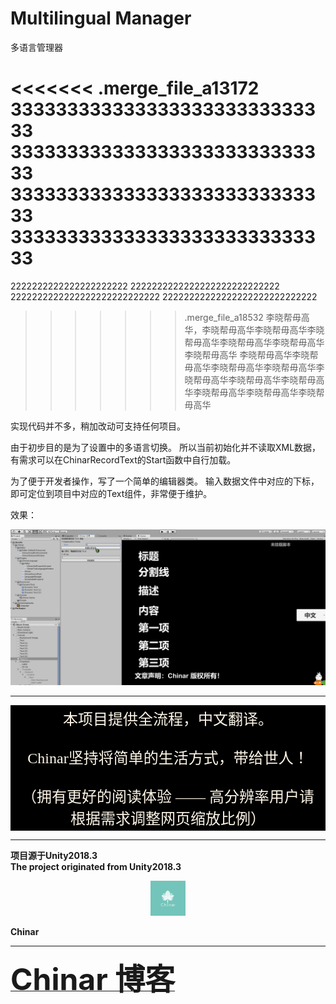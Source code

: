 # Multilingual Manager
多语言管理器

<<<<<<< .merge_file_a13172
33333333333333333333333333333
33333333333333333333333333333
33333333333333333333333333333
33333333333333333333333333333
=======
2222222222222222222222
2222222222222222222222222222
2222222222222222222222222222
22222222222222222222222222222
>>>>>>> .merge_file_a18532
李晓帮毋高华，李晓帮毋高华李晓帮毋高华李晓帮毋高华李晓帮毋高华李晓帮毋高华李晓帮毋高华
李晓帮毋高华李晓帮毋高华李晓帮毋高华李晓帮毋高华李晓帮毋高华李晓帮毋高华李晓帮毋高华李晓帮毋高华李晓帮毋高华李晓帮毋高华


实现代码并不多，稍加改动可支持任何项目。

由于初步目的是为了设置中的多语言切换。
所以当前初始化并不读取XML数据，有需求可以在ChinarRecordText的Start函数中自行加载。

为了便于开发者操作，写了一个简单的编辑器类。
输入数据文件中对应的下标，即可定位到项目中对应的Text组件，非常便于维护。

效果：
<center>
<img src="https://github.com/ChinarG/TUTORIAL--GitHub/blob/master/Head%20Portrait/Mltinational%20Language/%E7%BC%96%E8%BE%91%E5%99%A8.gif?raw=true" $ $ />
</center>

----------
<table><tr><td bgcolor= #000000>
<center><font face="微软雅黑" color=#FDF5E6 size=5>本项目提供全流程，中文翻译。<br><br>Chinar坚持将简单的生活方式，带给世人！<br><br>（拥有更好的阅读体验 ―― 高分辨率用户请根据需求调整网页缩放比例）
</font>
</td></tr></table>

----------

**项目源于Unity2018.3**
**<br>The project originated from Unity2018.3**


<center>
<img src="https://github.com/ChinarG/TUTORIAL--GitHub/blob/master/Head%20Portrait/Chinar%E9%9D%92%E8%89%B2.png?raw=true" width="11%" height="11%" $ $ />
</center>

**Chinar**

----------

**[<font size=7> Chinar 博客](http://www.chinar.xin "跳转到 Chinar 博客")**
